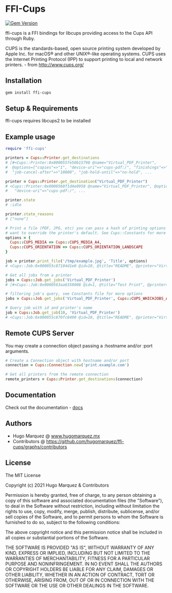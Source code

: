# FFI-Cups
[![Gem Version](https://badge.fury.io/rb/ffi-cups.svg)](https://badge.fury.io/rb/ffi-cups)

ffi-cups is a FFI bindings for libcups providing access to the Cups API through Ruby.

CUPS is the standards-based, open source printing system developed by Apple Inc. for macOS® and other UNIX®-like operating systems. CUPS uses the Internet Printing Protocol (IPP) to support printing to local and network printers. - from http://www.cups.org/

## Installation
```bash
gem install ffi-cups
```

## Setup & Requirements
ffi-cups requires libcups2 to be installed

## Example usage
```ruby
require 'ffi-cups'

printers = Cups::Printer.get_destinations
# [#<Cups::Printer:0x000055fe50b15798 @name="Virtual_PDF_Printer",
#  @options={"copies"=>"1", "device-uri"=>"cups-pdf:/", "finishings"=>"3" 
#  "job-cancel-after"=>"10800", "job-hold-until"=>"no-hold", ...

printer = Cups::Printer.get_destination("Virtual_PDF_Printer")
# <Cups::Printer:0x0000560f1d4e0958 @name="Virtual_PDF_Printer", @options={"copies"=>"1" 
#   "device-uri"=>"cups-pdf:/", ...

printer.state
# :idle 

printer.state_reasons
# ["none"]

# Print a file (PDF, JPG, etc) you can pass a hash of printing options if you
# want to override the printer's default. See Cups::Constants for more options
options = {
  Cups::CUPS_MEDIA => Cups::CUPS_MEDIA_A4,
  Cups::CUPS_ORIENTATION => Cups::CUPS_ORIENTATION_LANDSCAPE
}

job = printer.print_file('/tmp/example.jpg', 'Title', options)
# <Cups::Job:0x000055c87104d1e0 @id=10, @title="README", @printer="Virtual_PDF_Printer", @format="text/plain", @state=:processing, @size=4, @completed_time=1969-12-31 18:00:00 -0600, @creation_time=2021-04-18 17:35:04 -0500, @processing_time=2021-04-18 17:35:04 -0500> 

# Get all jobs from a printer
jobs = Cups::Job.get_jobs('Virtual_PDF_Printer')
# [#<Cups::Job:0x0000563aa6359008 @id=1, @title="Test Print", @printer="Virtual_PDF_Printer", @format="text/plain", @state=:completed, @size=1, @completed_time=2021-04-08 07:06:23 -0500, @creation_time=2021-04-08 07:06:18 -0500, @processing_time=2021-04-08 07:06:18 -0500>, ...]

# filtering job's query, see Constants file for more options
jobs = Cups::Job.get_jobs('Virtual_PDF_Printer', Cups::CUPS_WHICHJOBS_ACTIVE)

# Query job with id and printer's name
job = Cups::Job.get_job(10, 'Virtual_PDF_Printer')
# <Cups::Job:0x000055c870fc8490 @id=10, @title="README", @printer="Virtual_PDF_Printer", @format="text/plain", @state=:completed, @size=4, @completed_time=2021-04-18 17:35:04 -0500, @creation_time=2021-04-18 17:35:04 -0500, @processing_time=2021-04-18 17:35:04 -0500>
```

## Remote CUPS Server
You may create a connection object passing a :hostname and/or :port arguments.

```ruby
# Create a Connection object with hostname and/or port
connection = Cups::Connection.new('print.example.com')

# Get all printers from the remote connection
remote_printers = Cups::Printer.get_destinations(connection)
```

## Documentation
Check out the documentation - [docs](https://www.rubydoc.info/gems/ffi-cups/0.2.1)

## Authors
- Hugo Marquez @ www.hugomarquez.mx
- Contributors @ https://github.com/hugomarquez/ffi-cups/graphs/contributors

## License
The MIT License

Copyright (c) 2021 Hugo Marquez & Contributors

Permission is hereby granted, free of charge, to any person obtaining a copy
of this software and associated documentation files (the "Software"), to deal
in the Software without restriction, including without limitation the rights
to use, copy, modify, merge, publish, distribute, sublicense, and/or sell
copies of the Software, and to permit persons to whom the Software is
furnished to do so, subject to the following conditions:

The above copyright notice and this permission notice shall be included in
all copies or substantial portions of the Software.

THE SOFTWARE IS PROVIDED "AS IS", WITHOUT WARRANTY OF ANY KIND, EXPRESS OR
IMPLIED, INCLUDING BUT NOT LIMITED TO THE WARRANTIES OF MERCHANTABILITY,
FITNESS FOR A PARTICULAR PURPOSE AND NONINFRINGEMENT. IN NO EVENT SHALL THE
AUTHORS OR COPYRIGHT HOLDERS BE LIABLE FOR ANY CLAIM, DAMAGES OR OTHER
LIABILITY, WHETHER IN AN ACTION OF CONTRACT, TORT OR OTHERWISE, ARISING FROM,
OUT OF OR IN CONNECTION WITH THE SOFTWARE OR THE USE OR OTHER DEALINGS IN
THE SOFTWARE.
